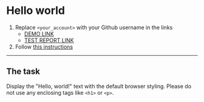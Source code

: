 # Hello world
1. Replace `<your_account>` with your Github username in the links
    - [DEMO LINK](https:///Andriykom.github.io/layout_hello-world/) <br>
    - [TEST REPORT LINK](https:///Andriykom.github.io/layout_hello-world/report/html_report/)
2. Follow [this instructions](https://mate-academy.github.io/layout_task-guideline/)
___

## The task 
Display the "Hello, world!" text with the default browser styling. Please do not 
use any enclosing tags like `<h1>` or `<p>`.
